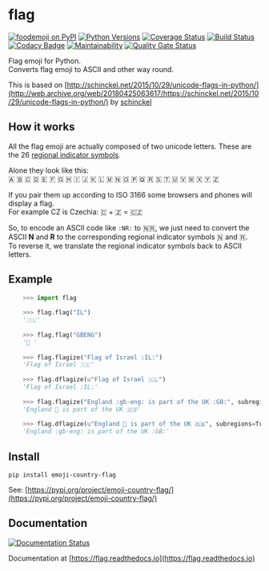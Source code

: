 flag
====

[![foodemoji on PyPI](https://img.shields.io/pypi/v/emoji-country-flag.svg)](https://pypi.python.org/pypi/emoji-country-flag)
[![Python Versions](https://img.shields.io/pypi/pyversions/emoji-country-flag.svg)](https://pypi.python.org/pypi/emoji-country-flag)
[![Coverage Status](https://coveralls.io/repos/github/cvzi/flag/badge.svg?branch=master)](https://coveralls.io/github/cvzi/flag?branch=master)
[![Build Status](https://travis-ci.com/cvzi/flag.svg?branch=master)](https://travis-ci.com/cvzi/flag)
[![Codacy Badge](https://api.codacy.com/project/badge/Grade/e897c2f701ee44f5aa36457d0ab1a84a)](https://app.codacy.com/app/cvzi/flag?utm_source=github.com&utm_medium=referral&utm_content=cvzi/flag&utm_campaign=Badge_Grade_Dashboard)
[![Maintainability](https://api.codeclimate.com/v1/badges/cf1f88720896db4d1b0a/maintainability)](https://codeclimate.com/github/cvzi/flag/maintainability)
[![Quality Gate Status](https://sonarcloud.io/api/project_badges/measure?project=cvzi_flag&metric=alert_status)](https://sonarcloud.io/dashboard?id=cvzi_flag)

Flag emoji for Python.  
Converts flag emoji to ASCII and other way round.

This is based on [http://schinckel.net/2015/10/29/unicode-flags-in-python/](http://web.archive.org/web/20180425063617/https://schinckel.net/2015/10/29/unicode-flags-in-python/) by [schinckel](https://github.com/schinckel/)

How it works
-----------

All the flag emoji are actually composed of two unicode letters. These are the 26 [regional indicator symbols](https://en.wikipedia.org/wiki/Regional_Indicator_Symbol).

Alone they look like this:  
🇦 🇧 🇨 🇩 🇪 🇫 🇬 🇭 🇮 🇯 🇰 🇱 🇲 🇳 🇴 🇵 🇶 🇷 🇸 🇹 🇺 🇻 🇼 🇽 🇾 🇿

If you pair them up according to ISO 3166 some browsers and phones will display a flag.  
For example CZ is Czechia: 🇨 + 🇿 = 🇨🇿

So, to encode an ASCII code like `:NR:` to 🇳🇷, we just need to convert the ASCII **N** and **R** to the corresponding regional indicator symbols 🇳 and 🇷.  
To reverse it, we translate the regional indicator symbols back to ASCII letters.

Example
-------

```python
    >>> import flag
    
    >>> flag.flag("IL")
    '🇮🇱'
    
    >>> flag.flag("GBENG")
    '🏴󠁧󠁢󠁥󠁮󠁧󠁿 '
    
    >>> flag.flagize("Flag of Israel :IL:")
    'Flag of Israel 🇮🇱'
    
    >>> flag.dflagize(u"Flag of Israel 🇮🇱")
    'Flag of Israel :IL:'
    
    >>> flag.flagize("England :gb-eng: is part of the UK :GB:", subregions=True)
    'England 🏴󠁧󠁢󠁥󠁮󠁧󠁿 is part of the UK 🇬🇧'
    
    >>> flag.dflagize(u"England 🏴󠁧󠁢󠁥󠁮󠁧󠁿 is part of the UK 🇬🇧", subregions=True)
    'England :gb-eng: is part of the UK :GB:'
```

Install
-------

`pip install emoji-country-flag`

See: [https://pypi.org/project/emoji-country-flag/](https://pypi.org/project/emoji-country-flag/)

Documentation
-------------

[![Documentation Status](https://readthedocs.org/projects/flag/badge/?version=latest)](https://flag.readthedocs.io/en/latest/?badge=latest)

Documentation at [https://flag.readthedocs.io](https://flag.readthedocs.io)
